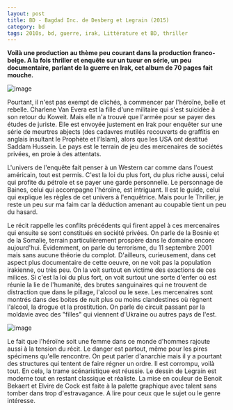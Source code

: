 ```yaml
---
layout: post
title: BD - Bagdad Inc. de Desberg et Legrain (2015)
category: bd
tags: 2010s, bd, guerre, irak, Littérature et BD, thriller
---
```

**Voilà une production au thème peu courant dans la production franco-belge. A la fois thriller et enquête sur un tueur en série, un peu documentaire, parlant de la guerre en Irak, cet album de 70 pages fait mouche.**

![image](https://filedn.eu/llqi9IBxlYouGRXYG2xlROb/img/2018/bagdadinc.jpg)

Pourtant, il n'est pas exempt de clichés, à commencer par l'héroïne, belle et rebelle. Charlene Van Evera est la fille d'une militaire qui s'est suicidée à son retour du Koweit. Mais elle n'a trouvé que l'armée pour se payer des études de juriste. Elle est envoyée justement en Irak pour enquêter sur une série de meurtres abjects (des cadavres mutilés recouverts de graffitis en anglais insultant le Prophète et l’Islam), alors que les USA ont destitué Saddam Hussein. Le pays est le terrain de jeu des mercenaires de sociétés privées, en proie à des attentats.

L'univers de l'enquête fait penser à un Western car comme dans l'ouest américain, tout est permis. C'est la loi du plus fort, du plus riche aussi, celui qui profite du pétrole et se payer une garde personnelle. Le personnage de Baines, celui qui accompagne l'héroïne, est intriguant. Il est le guide, celui qui explique les règles de cet univers à l'enquêtrice. Mais pour le Thriller, je reste un peu sur ma faim car la déduction amenant au coupable tient un peu du hasard. 

Le récit rappelle les conflits précédents qui firent appel à ces mercenaires qui ensuite se sont constitués en société privées. On parle de la Bosnie et de la Somalie, terrain particulièrement prospère dans le domaine encore aujourd'hui. Évidemment, on parle du terrorisme, du 11 septembre 2001 mais sans aucune théorie du complot. D'ailleurs, curieusement, dans cet aspect plus documentaire de cette oeuvre, on ne voit pas la population irakienne, ou très peu. On la voit surtout en victime des exactions de ces milices. Si c'est la loi du plus fort, on voit surtout une sorte d'enfer où est réunie la lie de l'humanité, des brutes sanguinaires qui ne trouvent de distraction que dans le pillage, l'alcool ou le sexe. Les mercenaires sont montrés dans des boites de nuit plus ou moins clandestines où règnent l'alcool, la drogue et la prostitution. On parle de circuit passant par la moldavie avec des "filles" qui viennent d'Ukraine ou autres pays de l'est. 

![image](https://filedn.eu/llqi9IBxlYouGRXYG2xlROb/img/2018/bagdadinc2.jpg)

Le fait que l'héroïne soit une femme dans ce monde d'hommes rajoute aussi à la tension du récit. Le danger est partout, même pour les pires spécimens qu'elle rencontre. On peut parler d'anarchie mais il y a pourtant des structures qui tentent de faire régner un ordre. Il est corrompu, voilà tout. En cela, la trame scénaristique est réussie. Le dessin de Legrain est moderne tout en restant classique et réaliste. La mise en couleur de Benoit Bekaert et Elvire de Cock est faite à la palette graphique avec talent sans tomber dans trop d'estravagance. A lire pour ceux que le sujet ou le genre intéresse.

